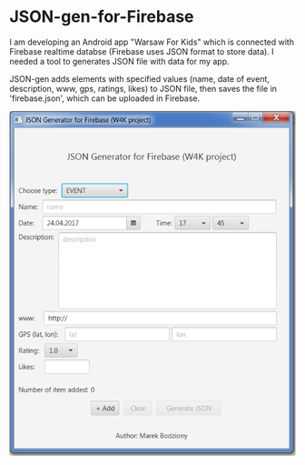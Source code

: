 # JSON-gen-for-Firebase

I am developing an Android app "Warsaw For Kids" which is connected with Firebase realtime databse (Firebase uses JSON format to store data). I needed a tool to generates JSON file with data for my app.  

JSON-gen adds elements with specified values (name, date of event, description, www, gps, ratings, likes) to JSON file, then saves the file in 'firebase.json', which can be uploaded in Firebase. 

<img src=https://github.com/marekbodziony/JSON-gen-for-Firebase/blob/master/json-gen.png>

